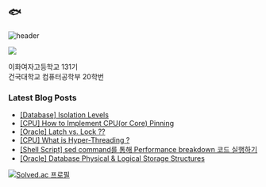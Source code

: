 ## 🐟
![header](https://capsule-render.vercel.app/api?type=waving&color=0:FFFFFF,100:674b61&height=170&section=header)

<a href="https://hits.seeyoufarm.com"><img src="https://hits.seeyoufarm.com/api/count/incr/badge.svg?url=https%3A%2F%2Fgithub.com%2FeunaJung01&count_bg=%23674B61&title_bg=%23332A2A&icon=&icon_color=%23E7E7E7&title=hello&edge_flat=false"/></a>

이화여자고등학교 131기  
건국대학교 컴퓨터공학부 20학번

### Latest Blog Posts
- [[Database] Isolation Levels](http://eunajung01.tistory.com/166) <br/>
- [[CPU] How to Implement CPU(or Core) Pinning](http://eunajung01.tistory.com/165) <br/>
- [[Oracle] Latch vs. Lock ??](http://eunajung01.tistory.com/164) <br/>
- [[CPU] What is Hyper-Threading ?](http://eunajung01.tistory.com/163) <br/>
- [[Shell Script] sed command를 통해 Performance breakdown 코드 실행하기](http://eunajung01.tistory.com/162) <br/>
- [[Oracle] Database Physical &amp; Logical Storage Structures](http://eunajung01.tistory.com/161) <br/>

[![Solved.ac 프로필](http://mazassumnida.wtf/api/v2/generate_badge?boj=christinejung10)](https://solved.ac/christinejung10)
